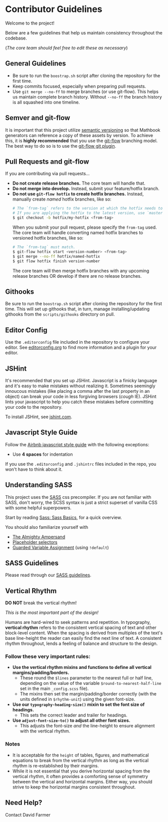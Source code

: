 # Contributor Guidelines
Welcome to the project!

Below are a few guidelines that help us maintain consistency throughout the codebase.

(_The core team should feel free to edit these as necessary_)

## General Guidelines

*   Be sure to run the `boostrap.sh` script after cloning the repository for the first time.
*   Keep commits focused, especially when preparing pull requests.
*   Use `git merge --no-ff` to merge branches (or use git-flow). 
    This helps us maintain complete branch history. 
    Without `--no-ff` the branch history is all squashed into one timeline.

## Semver and git-flow
It is important that this project utilize [semantic versioning](http://semver.org/)
so that Mathbook generators can reference a copy of these assets by version.
To achieve this, it is **highly recommended** that you use the
[git-flow](http://nvie.com/posts/a-successful-git-branching-model/) branching model.
The best way to do so is to use the [git-flow git plugin](https://github.com/nvie/gitflow).

## Pull Requests and git-flow
If you are contributing via pull requests...

*   **Do not create release branches.**
    The core team will handle that.
*   **Do not merge into develop.**
    Instead, submit your feature/hotfix branch.
*   **Do not use `git-flow hotfix` to create hotfix branches.**
    Instead, manually create _named_ hotfix branches, like so:
    ```bash
    # The `from-tag` refers to the version at which the hotfix needs to be applied.
    # If you are applying the hotfix to the latest version, use `master` as the `from-tag`.
    $ git checkout -b hotfix/my-hotfix <from-tag>
    ```
    When you submit your pull request, please specify the `from-tag` used.
    The core team will handle converting named hotfix branches to versioned hotfix branches, like so:
    ```bash    
    # The `from-tag` must match.
    $ git-flow hotfix start <version-number> <from-tag>
    $ git merge --no-ff hotfix/named-hotfix
    $ git flow hotfix finish version-number
    ```
    The core team will then merge hotfix branches with any upcoming release branches OR develop if there are no release branches.

## Githooks
Be sure to run the `boostrap.sh` script after cloning the repository for the first time.
This will set up githooks that, in turn, manage installing/updating githooks from the `scripts/githooks` directory on pull.

## Editor Config
Use the `.editorconfig` file included in the repository to configure your editor.
See [editorconfig.org](http://editorconfig.org/) to find more information and a plugin for your editor.

## JSHint
It's recommended that you set up JSHint.
Javascript is a finicky language and it's easy to make mistakes without realizing it.
Sometimes seemingly innoucous mistakes (like placing a comma after the last property in an object)
can break your code in less forgiving browsers (*cough* IE).
JSHint lints your javascript to help you catch these mistakes before committing your code to the repository.

To install JSHint, see [jshint.com](http://www.jshint.com/install/).

## Javascript Style Guide
Follow the [Airbnb javascript style guide](https://github.com/airbnb/javascript) with the following exceptions:

*   Use **4 spaces** for indentation

If you use the `.editorconfig` and `.jshintrc` files included in the repo, you won't have to think about it.


## Understanding SASS
This project uses the [SASS](http://sass-lang.com/) css precompiler.
If you are not familiar with SASS, don't worry,
the SCSS syntax is just a strict superset of vanilla CSS with some helpful superpowers.

Start by reading [Sass: Sass Basics](http://sass-lang.com/guide), for a quick overview.

You should also familiarize yourself with

*   [The Almighty Ampersand](http://unakravets.tumblr.com/post/78744593423/sass-snippets-the-almighty-ampersand)
*   [Placeholder selectors](http://sass-lang.com/documentation/file.SASS_REFERENCE.html#placeholder_selectors_)
*   [Guarded Variable Assignment](http://sass-lang.com/documentation/file.SASS_REFERENCE.html#Variable_Defaults___default)
    (using `!default`)


## SASS Guidelines
Please read through our [SASS guidelines](sass-guidelines.md).

## Vertical Rhythm
**DO NOT** break the vertical rhythm!

*This is the most important part of the design!*

Humans are hard-wired to seek patterns and repetition.
In typography, **vertical rhythm** refers to the consistent vertical spacing of text and other block-level content.
When the spacing is derived from multiples of the text's base line-height the reader can easily find the next line of text.
A consistent rhythm throughout, lends a feeling of balance and structure to the design.

### Follow these very important rules:

*   **Use the vertical rhythm mixins and functions to define all vertical margins/padding/borders.**
    -   These round the `$lines` parameter to the nearest full or half line,
        depending on the value of the variable `$round-to-nearest-half-line`
        set in the main `_config.scss` file).
    -   The mixins then set the margin/padding/border correctly
        (with the units defined in `$rhythm-unit`) using the given font-size.
*   **Use our `typography-heading-size()` mixin to set the font size of headings.**
    -   This sets the correct leader and trailer for headings.
*   **Use `adjust-font-size-to()` to adjust all other font sizes.**
    -   This adjusts the font-size *and* the line-height to ensure alignment with the vertical rhythm.

### Notes

*   It is acceptable for the `height` of tables, figures, and mathematical
    equations to break from the vertical rhythm as long as the vertical rhythm is
    re-established by their margins.
*   While it is not essential that you derive horizontal spacing from the
    vertical rhythm, it often provides a comforting sense of symmetry between the
    vertical and horizontal margins. Either way, you should strive to keep the
    horizontal margins consistent throughout.

## Need Help?
Contact David Farmer
